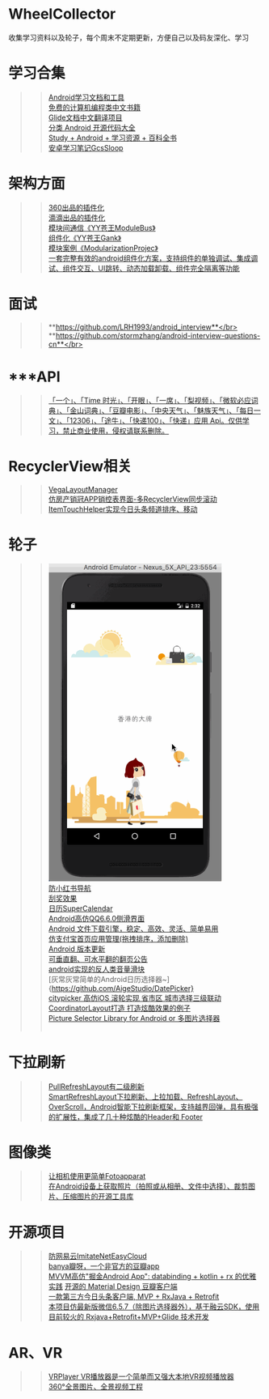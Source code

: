 # WheelCollector
收集学习资料以及轮子，每个周末不定期更新，方便自己以及码友深化、学习



**学习合集**
==
>>[Android学习文档和工具](https://github.com/foxleezh/AndroidDoc)</br>
>>[免费的计算机编程类中文书籍](https://github.com/justjavac/free-programming-books-zh_CN)</br>
>>[Glide文档中文翻译项目](https://github.com/Muyangmin/glide-docs-cn)</br>
>>[分类 Android 开源代码大全](https://github.com/XXApple/AndroidLibs)</br>
>>[Study + Android + 学习资源 + 百科全书](https://github.com/Freelander/Android_Data)</br>
>>[安卓学习笔记GcsSloop](https://github.com/GcsSloop/AndroidNote)</br>


架构方面
==
>> [360出品的插件化](https://github.com/Qihoo360/RePlugin)</br>
>> [滴滴出品的插件化](https://github.com/didi/VirtualAPK)</br>
>>[模块间通信《YY苍王ModuleBus》](https://github.com/cangwang/ModuleBus)</br>
>>[组件化《YY苍王Gank》](https://github.com/cangwang/Gank)</br>
>>[模块案例《ModularizationProjec》](https://github.com/BaronZ88/t)</br>
>>[一套完整有效的android组件化方案，支持组件的单独调试、集成调试、组件交互、UI跳转、动态加载卸载、组件完全隔离等功能](https://github.com/luojilab/DDComponentForAndroid)</br>



面试
==
>>**https://github.com/LRH1993/android_interview**</br>
>>**https://github.com/stormzhang/android-interview-questions-cn**</br>

***API
==

>> [「一个」、「Time 时光」、「开眼」、「一席」、「梨视频」、「微软必应词典」、「金山词典」、「豆瓣电影」、「中央天气」、「魅族天气」、「每日一文」、「12306」、「途牛」、「快递100」、「快递」应用 Api。仅供学习，禁止商业使用，侵权请联系删除。](https://github.com/jokermonn/-Api)</br>


RecyclerView相关
==
>>[VegaLayoutManager](https://github.com/xmuSistone/VegaLayoutManager)</br>
>>[仿房产销冠APP销控表界面-多RecyclerView同步滚动](https://github.com/GitLqr/TopsalesSellControlTableDemo)</br>
>> [ItemTouchHelper实现今日头条频道排序、移动 ](https://github.com/YoKeyword/ItemTouchHelperDemo)</br>

轮子
==
>>![防小红书](https://raw.githubusercontent.com/Troll4it/WheelCollector/master/%E4%BB%BF%E5%B0%8F%E7%BA%A2%E4%B9%A6.gif)</br>
[防小红书导航](https://github.com/diamondlin2016/Parallaxlayoutinflater)</br>
>>[刮奖效果](https://github.com/D-clock/ScratchView)</br>
>>[日历SuperCalendar](https://github.com/MagicMashRoom/SuperCalendar)</br>
>>[Android高仿QQ6.6.0侧滑界面](https://github.com/Android-Mu/DrawerLayoutQQ)</br>
>>[Android 文件下载引擎，稳定、高效、灵活、简单易用](https://github.com/lingochamp/FileDownloader)</br>
>>[仿支付宝首页应用管理(拖拽排序，添加删除)](https://github.com/ywanhzy/MenuManage-Imitate-Alipay)</br>
>>[ Android 版本更新 ](https://github.com/WVector/AppUpdate)</br>
>>[可垂直翻、可水平翻的翻页公告](https://github.com/sfsheng0322/MarqueeView)</br>
>>[android实现的反人类音量滑块](https://github.com/shellljx/FuckingVolumeSlider)</br>
>>[灰常灰常简单的Android日历选择器~]{https://github.com/AigeStudio/DatePicker}</br>
>>[citypicker 高仿iOS 滚轮实现 省市区 城市选择三级联动](https://github.com/crazyandcoder/citypicker)</br>
>>[CoordinatorLayout打造 打造炫酷效果的例子](https://github.com/gdutxiaoxu/CoordinatorLayoutExample)</br>
>>[Picture Selector Library for Android or 多图片选择器](https://github.com/LuckSiege/PictureSelector)</br>
>>[]()</br>

下拉刷新
==
>>[PullRefreshLayout有二级刷新](https://github.com/genius158/PullRefreshLayout)</br>
>>[SmartRefreshLayout下拉刷新、上拉加载、RefreshLayout、OverScroll，Android智能下拉刷新框架，支持越界回弹，具有极强的扩展性，集成了几十种炫酷的Header和 Footer](https://github.com/scwang90/SmartRefreshLayout)</br>


图像类
==
>>[让相机使用更简单Fotoapparat]( https://github.com/Fotoapparat/Fotoapparat)</br>
>>[在Android设备上获取照片（拍照或从相册、文件中选择）、裁剪图片、压缩图片的开源工具库](https://github.com/crazycodeboy/TakePhoto)</br>

开源项目
==
>>[防网易云ImitateNetEasyCloud](https://github.com/Limuyang1013/ImitateNetEasyCloud)</br>
>>[banya瓣呀，一个非官方的豆瓣app](https://github.com/forezp/banya)</br>
>>[MVVM高仿"掘金Android App": databinding + kotlin + rx 的优雅实践](https://github.com/fashare2015/MVVM-JueJin)</b------r>
>>[开源的 Material Design 豆瓣客户端](https://github.com/DreaminginCodeZH/Douya)</br>
>>[一款第三方今日头条客户端, MVP + RxJava + Retrofit](https://github.com/iMeiji/Toutiao)</br>
>>[本项目仿最新版微信6.5.7（除图片选择器外），基于融云SDK，使用目前较火的 Rxjava+Retrofit+MVP+Glide 技术开发](https://github.com/GitLqr/LQRWeChat)</br>

AR、VR
==
>>[VRPlayer VR播放器是一个简单而又强大本地VR视频播放器](https://github.com/wheat7/VRPlayer)</br>
>>[360°全景图片、全景视频工程](https://github.com/sfsheng0322/DroidVR)</br>


